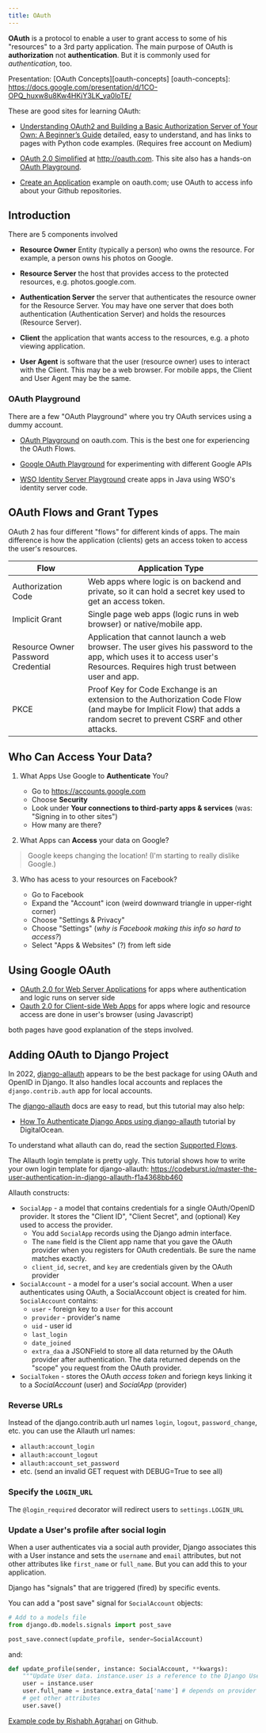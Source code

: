 ```yaml
---
title: OAuth
---
```


**OAuth** is a protocol to enable a user to grant access to some of his "resources" to a 3rd party application.  The main purpose of OAuth is **authorization** not **authentication**. But it is commonly used for *authentication*, too.

Presentation: [OAuth Concepts][oauth-concepts]
[oauth-concepts]:  https://docs.google.com/presentation/d/1CO-OPQ_huxw8u8Kw4HKjY3LK_ya0loTE/

These are good sites for learning OAuth:

- [Understanding OAuth2 and Building a Basic Authorization Server of Your Own: A Beginner’s Guide](https://medium.com/google-cloud/understanding-oauth2-and-building-a-basic-authorization-server-of-your-own-a-beginners-guide-cf7451a16f66) detailed, easy to understand, and has links to pages with Python code examples.  (Requires free account on Medium)

- [OAuth 2.0 Simplified](https://oauth.com) at <http://oauth.com>. This site also has a hands-on [OAuth Playground](https://www.oauth.com/playground/). 

- [Create an Application](https://www.oauth.com/oauth2-servers/accessing-data/create-an-application/) example on oauth.com; use OAuth to access info about your Github repositories.


## Introduction


There are 5 components involved

- **Resource Owner** Entity (typically a person) who owns the resource. For example, a person owns his photos on Google.

- **Resource Server** the host that provides access to the protected resources, e.g. photos.google.com.

- **Authentication Server** the server that authenticates the resource owner for the Resource Server.  You may have one server that does both authentication (Authentication Server) and holds the resources (Resource Server).

- **Client** the application that wants access to the resources, e.g. a photo viewing application.

- **User Agent** is software that the user (resource owner) uses to interact with the Client.  This may be a web browser.  For mobile apps, the Client and User Agent may be the same.

### OAuth Playground

There are a few "OAuth Playground" where you try OAuth services using a dummy account.

- [OAuth Playground](https://www.oauth.com/playground/) on oauth.com. This is the best one for experiencing the OAuth Flows.

- [Google OAuth Playground](https://developers.google.com/oauthplayground/) for experimenting with different Google APIs

- [WSO Identity Server Playground](https://is.docs.wso2.com/en/latest/guides/access-delegation/auth-code-playground/) create apps in Java using WSO's identity server code.

## OAuth Flows and Grant Types

OAuth 2 has four different "flows" for different kinds of apps.
The main difference is how the application (clients) gets an access token
to access the user's resources.

| Flow           | Application Type                  |
|----------------|-----------------------------------|
| Authorization Code | Web apps where logic is on backend and private, so it can hold a secret key used to get an access token. |
| Implicit Grant | Single page web apps (logic runs in web browser) or native/mobile app. 
| Resource Owner Password Credential  | Application that cannot launch a web browser. The user gives his password to the app, which uses it to access user's Resources. Requires high trust between user and app. |
| PKCE           | Proof Key for Code Exchange is an extension to the Authorization Code Flow (and maybe for Implicit Flow) that adds a random secret to prevent CSRF and other attacks. |


## Who Can Access Your Data?

1. What Apps Use Google to **Authenticate** You?

   - Go to <https://accounts.google.com>
   - Choose **Security**
   - Look under **Your connections to third-party apps & services** (was: "Signing in to other sites")
   - How many are there?

2. What Apps can **Access** your data on Google?



> Google keeps changing the location! 
> (I'm starting to really dislike Google.)


3. Who has acess to your resources on Facebook?

   - Go to Facebook
   - Expand the "Account" icon (weird downward triangle in upper-right corner)
   - Choose "Settings & Privacy"
   - Choose "Settings" (*why is Facebook making this info so hard to access?*)
   - Select "Apps & Websites" (?) from left side 


## Using Google OAuth

- [OAuth 2.0 for Web Server Applications](https://developers.google.com/identity/protocols/oauth2/web-server) for apps where authentication and logic runs on server side
- [Oauth 2.0 for Client-side Web Apps](https://developers.google.com/identity/protocols/oauth2/javascript-implicit-flow) for apps where logic and resource access are done in user's browser (using Javascript)

both pages have good explanation of the steps involved.

## Adding OAuth to Django Project

In 2022, [django-allauth][django-allauth] appears to be the best package
for using OAuth and OpenID in Django.  It also handles local accounts and
replaces the `django.contrib.auth` app for local accounts.

The [django-allauth][] docs are easy to read, but this tutorial may
also help:

- [How To Authenticate Django Apps using django-allauth][digitalocean-allauth] tutorial by DigitalOcean.

To understand what allauth can do, read the section [Supported Flows][supported-flows].

The Allauth login template is pretty ugly.
This tutorial shows how to write your own login template for django-allauth:
<https://codeburst.io/master-the-user-authentication-in-django-allauth-f1a4368bb460>

[django-allauth]: https://django-allauth.readthedocs.io/en/latest/
[supported-flows]: https://django-allauth.readthedocs.io/en/latest/overview.html#supported-flows
[digitalocean-allauth]: https://www.digitalocean.com/community/tutorials/how-to-authenticate-django-apps-using-django-allauth

Allauth constructs:
- `SocialApp` - a model that contains credentials for a single OAuth/OpenID provider.  It stores the "Client ID", "Client Secret", and (optional) Key used to access the provider.
  - You add `SocialApp` records using the Django admin interface.
  - The `name` field is the Client app name that you gave the OAuth provider when you registers for OAuth credentials. Be sure the name matches exactly.
  - `client_id`, `secret`, and `key` are credentials given by the OAuth provider
- `SocialAccount` - a model for a user's social account. When a user authenticates using OAuth, a SocialAccount object is created for him.  `SocialAccount` contains:
   - `user` - foreign key to a `User` for this account
   - `provider` - provider's name
   - `uid` - user id
   - `last_login`
   - `date_joined`
   - `extra_daa` a JSONField to store all data returned by the OAuth provider after authentication. The data returned depends on the "scope" you request from the OAuth provider.
- `SocialToken` - stores the OAuth *access token* and foriegn keys linking it to a *SocialAccount* (user) and *SocialApp* (provider)

### Reverse URLs

Instead of the django.contrib.auth url names `login`, `logout`, `password_change`, etc. you can use the Allauth url names:

- `allauth:account_login`
- `allauth:account_logout`
- `allauth:account_set_password`
- etc. (send an invalid GET request with DEBUG=True to see all)

### Specify the `LOGIN_URL`

The `@login_required` decorator will redirect users to `settings.LOGIN_URL`


### Update a User's profile after social login

When a user authenticates via a social auth provider, Django associates this
with a User instance and sets the `username` and `email` attributes, 
but not other attributes like `first_name` or `full_name`.
But you can add this to your application.

Django has "signals" that are triggered (fired) by specific events.

You can add a "post save" signal for `SocialAccount` objects:
```python
# Add to a models file
from django.db.models.signals import post_save

post_save.connect(update_profile, sender=SocialAccount)
```

and:

```python
def update_profile(sender, instance: SocialAccount, **kwargs):
    """Update User data. instance.user is a reference to the Django User."""
    user = instance.user
    user.full_name = instance.extra_data['name'] # depends on provider
    # get other attributes
    user.save()
```

[Example code by Rishabh Agrahari](https://github.com/pyaf/allauthproject) on Github.
